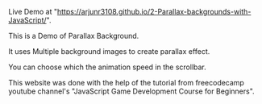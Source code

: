 Live Demo at "https://arjunr3108.github.io/2-Parallax-backgrounds-with-JavaScript/".

This is a Demo of Parallax Background.

It uses Multiple background images to create parallax effect.

You can choose which the animation speed in the scrollbar.

This website was done with the help of the tutorial from freecodecamp youtube channel's "JavaScript Game Development Course for Beginners".

